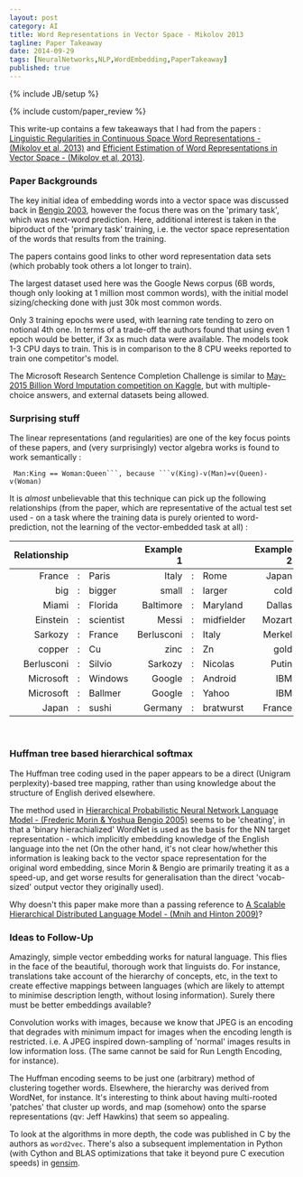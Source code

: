 ```yaml
---
layout: post
category: AI
title: Word Representations in Vector Space - Mikolov 2013
tagline: Paper Takeaway
date: 2014-09-29
tags: [NeuralNetworks,NLP,WordEmbedding,PaperTakeaway]
published: true
---
```

{% include JB/setup %}

{% include custom/paper_review %}

This write-up contains a few takeaways that I had from the papers :
[Linguistic Regularities in Continuous Space Word Representations - (Mikolov et al, 2013)](http://research.microsoft.com/apps/pubs/default.aspx?id=189726) and 
[Efficient Estimation of Word Representations in Vector Space - (Mikolov et al, 2013)](http://arxiv.org/abs/1301.3781).

### Paper Backgrounds

The key initial idea of embedding words into a vector space was discussed back in [Bengio 2003](/ai/2014/09/28/neural-probabalistic-language-model/), however the focus there was on the 'primary task', which was next-word prediction.  Here, additional interest is taken in the biproduct of the 'primary task' training, i.e. the vector space representation of the words that results from the training.

The papers contains good links to other word representation data sets (which probably took others a lot longer to train).

The largest dataset used here was the Google News corpus (6B words, though only looking at 1 million most common words), with the initial model sizing/checking done with just 30k most common words.

Only 3 training epochs were used, with learning rate tending to zero on notional 4th one.  In terms of a trade-off the authors found that using even 1 epoch would be better, if 3x as much data were available.  The models took 1-3 CPU days to train.  This is in comparison to the 8 CPU weeks reported to train one competitor's model.

The Microsoft Research Sentence Completion Challenge is similar to [May-2015 Billion Word Imputation competition on Kaggle](http://www.kaggle.com/c/billion-word-imputation), but with multiple-choice answers, and external datasets being allowed.


### Surprising stuff

The linear representations (and regularities) are one of the key focus points of these papers, and (very surprisingly) vector algebra works is found to work semantically :

```
 Man:King == Woman:Queen```, because ```v(King)-v(Man)=v(Queen)-v(Woman)
```
 
It is _almost_ unbelievable that this technique can pick up the following relationships (from the paper, which are 
representative of the actual test set used - on a task where the training data
is purely oriented to word-prediction, not the learning of the vector-embedded task at all) : 

| Relationship |  | | Example 1 | | | Example 2 |  | | Example 3 | | |
| --------------:|---|:-------------- |  --------------:|---|:-------------- | --------------:|---|:-------------- | --------------:|---|:-------------- | 
| France | : | Paris | Italy | : | Rome | Japan | : | Tokyo | Florida | : | Tallahassee |
| big | : | bigger | small | : | larger | cold | : | colder | quick | : | quicker |
| Miami | : | Florida | Baltimore | : | Maryland | Dallas | : | Texas | Kona | : | Hawaii |
| Einstein | : | scientist | Messi | : | midfielder | Mozart | : | violinist | Picasso | : | painter |
| Sarkozy | : | France | Berlusconi | : | Italy | Merkel | : | Germany | Koizumi | : | Japan |
| copper | : | Cu | zinc | : | Zn | gold | : | Au | uranium | : | plutonium |
| Berlusconi | : | Silvio | Sarkozy | : | Nicolas | Putin | : | Medvedev | Obama | : | Barack |
| Microsoft | : | Windows | Google | : | Android | IBM | : | Linux | Apple | : | iPhone |
| Microsoft | : | Ballmer | Google | : | Yahoo | IBM | : | McNealy | Apple | : | Jobs |
| Japan | : | sushi | Germany | : | bratwurst | France | : | tapas | USA | : | pizza |

<br />


### Huffman tree based hierarchical softmax

The Huffman tree coding used in the paper appears to be a direct (Unigram perplexity)-based tree mapping, rather than using knowledge about the structure of English derived elsewhere.

The method used in [Hierarchical Probabilistic Neural Network Language Model - (Frederic Morin & Yoshua Bengio 2005)](http://www.iro.umontreal.ca/~lisa/pointeurs/hierarchical-nnlm-aistats05.pdf) seems to be 'cheating', in that a 'binary hierachialized' WordNet is used as the basis for the NN target representation - which implicitly embedding knowledge of the English language into the net (On the other hand, it's not clear how/whether this information is leaking back to the vector space representation for the original word embedding, since Morin & Bengio are primarily treating it as a speed-up, and get worse results for generalisation than the direct 'vocab-sized' output vector they originally used).

Why doesn't this paper make more than a passing reference to [A Scalable Hierarchical Distributed Language Model - (Mnih and Hinton 2009)](https://www.cs.toronto.edu/~amnih/papers/hlbl_final.pdf)?

### Ideas to Follow-Up

Amazingly, simple vector embedding works for natural language.  This flies in the face of the beautiful, thorough work that linguists do.  For instance, translations take account of the hierarchy of concepts, etc, in the text to create effective mappings between languages (which are likely to attempt to minimise description length, without losing information).  Surely there must be better embeddings available?  

Convolution works with images, because we know that JPEG is an encoding that degrades with minimum impact for images when the encoding length is restricted.  i.e.  A JPEG inspired down-sampling of 'normal' images results in low information loss.  (The same cannot be said for Run Length Encoding, for instance).

The Huffman encoding seems to be just one (arbitrary) method of clustering together words.  Elsewhere, the hierarchy was derived from WordNet, for instance.  It's interesting to think about having multi-rooted 'patches' that cluster up words, and map (somehow) onto the sparse representations (qv: Jeff Hawkins) that seem so appealing.

To look at the algorithms in more depth, the code was published in C by the authors as ```word2vec```.  There's also a subsequent implementation in Python (with Cython and BLAS optimizations that take it beyond pure C execution speeds) in [gensim](https://github.com/piskvorky/gensim).
